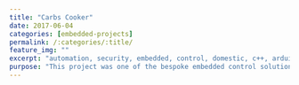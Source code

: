```yaml
---
title: "Carbs Cooker"
date: 2017-06-04
categories: [embedded-projects]
permalink: /:categories/:title/
feature_img: ""
excerpt: "automation, security, embedded, control, domestic, c++, arduino, microcontroller"
purpose: "This project was one of the bespoke embedded control solutions offered to customers in domestic and industrial environments in Malawi. This particular system provided an energy saving and security lighting control system."
---
```

